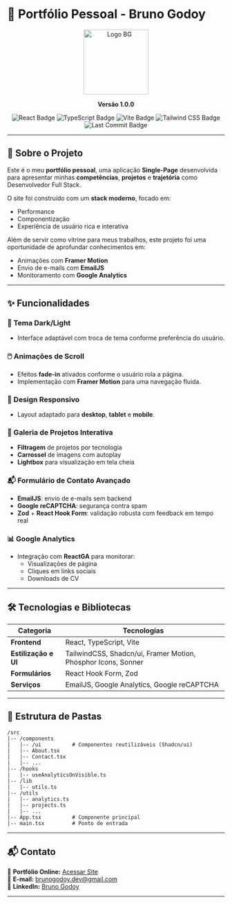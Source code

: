 # 📌 Portfólio Pessoal - Bruno Godoy

<p align="center">
  <img src="https://ik.imagekit.io/brunogodoy/BG%20(1).png?updatedAt=1754185476808" alt="Logo BG" width="150"/>
</p>

<p align="center"><strong>Versão 1.0.0</strong></p>

<p align="center">
  <img src="https://img.shields.io/badge/React-20232A?style=for-the-badge&logo=react&logoColor=61DAFB" alt="React Badge">
  <img src="https://img.shields.io/badge/TypeScript-007ACC?style=for-the-badge&logo=typescript&logoColor=white" alt="TypeScript Badge">
  <img src="https://img.shields.io/badge/Vite-B73BFE?style=for-the-badge&logo=vite&logoColor=FFD62E" alt="Vite Badge">
  <img src="https://img.shields.io/badge/Tailwind_CSS-38B2AC?style=for-the-badge&logo=tailwind-css&logoColor=white" alt="Tailwind CSS Badge">
  <img src="https://img.shields.io/github/last-commit/Brunogodoy2911/portfolio" alt="Last Commit Badge">
</p>

---

## 📄 Sobre o Projeto
Este é o meu **portfólio pessoal**, uma aplicação **Single-Page** desenvolvida para apresentar minhas **competências**, **projetos** e **trajetória** como Desenvolvedor Full Stack.

O site foi construído com um **stack moderno**, focado em:
- Performance
- Componentização
- Experiência de usuário rica e interativa

Além de servir como vitrine para meus trabalhos, este projeto foi uma oportunidade de aprofundar conhecimentos em:
- Animações com **Framer Motion**
- Envio de e-mails com **EmailJS**
- Monitoramento com **Google Analytics**

---

## ✨ Funcionalidades

### 🎨 Tema Dark/Light
- Interface adaptável com troca de tema conforme preferência do usuário.

### 🖱️ Animações de Scroll
- Efeitos **fade-in** ativados conforme o usuário rola a página.
- Implementação com **Framer Motion** para uma navegação fluida.

### 📱 Design Responsivo
- Layout adaptado para **desktop**, **tablet** e **mobile**.

### 📂 Galeria de Projetos Interativa
- **Filtragem** de projetos por tecnologia
- **Carrossel** de imagens com autoplay
- **Lightbox** para visualização em tela cheia

### 📬 Formulário de Contato Avançado
- **EmailJS**: envio de e-mails sem backend
- **Google reCAPTCHA**: segurança contra spam
- **Zod** + **React Hook Form**: validação robusta com feedback em tempo real

### 📊 Google Analytics
- Integração com **ReactGA** para monitorar:
  - Visualizações de página
  - Cliques em links sociais
  - Downloads de CV

---

## 🛠️ Tecnologias e Bibliotecas

| Categoria         | Tecnologias |
|-------------------|-------------|
| **Frontend**      | React, TypeScript, Vite |
| **Estilização e UI** | TailwindCSS, Shadcn/ui, Framer Motion, Phosphor Icons, Sonner |
| **Formulários**   | React Hook Form, Zod |
| **Serviços**      | EmailJS, Google Analytics, Google reCAPTCHA |

---

## 📁 Estrutura de Pastas

```plaintext
/src
|-- /components
|   |-- /ui          # Componentes reutilizáveis (Shadcn/ui)
|   |-- About.tsx
|   |-- Contact.tsx
|   |-- ...
|-- /hooks
|   |-- useAnalyticsOnVisible.ts
|-- /lib
|   |-- utils.ts
|-- /utils
|   |-- analytics.ts
|   |-- projects.ts
|   |-- ...
|-- App.tsx          # Componente principal
|-- main.tsx         # Ponto de entrada
```

---

## 📬 Contato

💼 **Portfólio Online:** [Acessar Site](https://seu-link-aqui.com)  
💌 **E-mail:** brunogodoy.dev@gmail.com  
🔗 **LinkedIn:** [Bruno Godoy](https://www.linkedin.com/in/brunogodoydev)  

---
